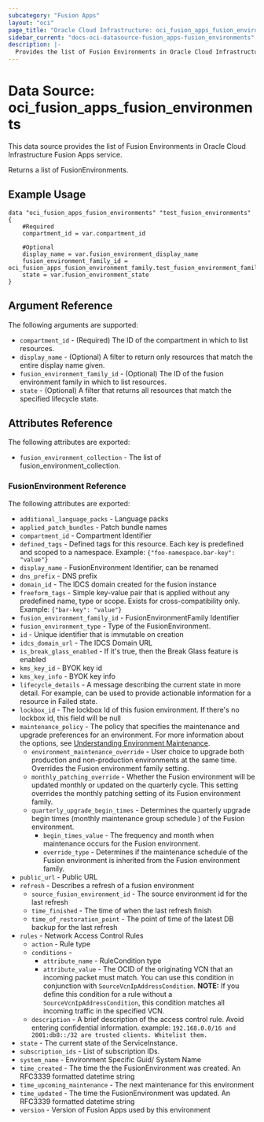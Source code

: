 ```yaml
---
subcategory: "Fusion Apps"
layout: "oci"
page_title: "Oracle Cloud Infrastructure: oci_fusion_apps_fusion_environments"
sidebar_current: "docs-oci-datasource-fusion_apps-fusion_environments"
description: |-
  Provides the list of Fusion Environments in Oracle Cloud Infrastructure Fusion Apps service
---
```


# Data Source: oci_fusion_apps_fusion_environments
This data source provides the list of Fusion Environments in Oracle Cloud Infrastructure Fusion Apps service.

Returns a list of FusionEnvironments.


## Example Usage

```hcl
data "oci_fusion_apps_fusion_environments" "test_fusion_environments" {
	#Required
	compartment_id = var.compartment_id

	#Optional
	display_name = var.fusion_environment_display_name
	fusion_environment_family_id = oci_fusion_apps_fusion_environment_family.test_fusion_environment_family.id
	state = var.fusion_environment_state
}
```

## Argument Reference

The following arguments are supported:

* `compartment_id` - (Required) The ID of the compartment in which to list resources.
* `display_name` - (Optional) A filter to return only resources that match the entire display name given.
* `fusion_environment_family_id` - (Optional) The ID of the fusion environment family in which to list resources.
* `state` - (Optional) A filter that returns all resources that match the specified lifecycle state.


## Attributes Reference

The following attributes are exported:

* `fusion_environment_collection` - The list of fusion_environment_collection.

### FusionEnvironment Reference

The following attributes are exported:

* `additional_language_packs` - Language packs
* `applied_patch_bundles` - Patch bundle names
* `compartment_id` - Compartment Identifier
* `defined_tags` - Defined tags for this resource. Each key is predefined and scoped to a namespace. Example: `{"foo-namespace.bar-key": "value"}` 
* `display_name` - FusionEnvironment Identifier, can be renamed
* `dns_prefix` - DNS prefix
* `domain_id` - The IDCS domain created for the fusion instance
* `freeform_tags` - Simple key-value pair that is applied without any predefined name, type or scope. Exists for cross-compatibility only. Example: `{"bar-key": "value"}` 
* `fusion_environment_family_id` - FusionEnvironmentFamily Identifier
* `fusion_environment_type` - Type of the FusionEnvironment.
* `id` - Unique identifier that is immutable on creation
* `idcs_domain_url` - The IDCS Domain URL
* `is_break_glass_enabled` - If it's true, then the Break Glass feature is enabled
* `kms_key_id` - BYOK key id
* `kms_key_info` - BYOK key info
* `lifecycle_details` - A message describing the current state in more detail. For example, can be used to provide actionable information for a resource in Failed state.
* `lockbox_id` - The lockbox Id of this fusion environment. If there's no lockbox id, this field will be null
* `maintenance_policy` - The policy that specifies the maintenance and upgrade preferences for an environment. For more information about the options, see [Understanding Environment Maintenance](https://docs.cloud.oracle.com/iaas/Content/fusion-applications/plan-environment-family.htm#about-env-maintenance).
	* `environment_maintenance_override` - User choice to upgrade both production and non-production environments at the same time. Overrides the Fusion environment family setting.
	* `monthly_patching_override` - Whether the Fusion environment will be updated monthly or updated on the quarterly cycle. This setting overrides the monthly patching setting of its Fusion environment family.
	* `quarterly_upgrade_begin_times` - Determines the quarterly upgrade begin times (monthly maintenance group schedule ) of the Fusion environment.
		* `begin_times_value` - The frequency and month when maintenance occurs for the Fusion environment.
		* `override_type` - Determines if the maintenance schedule of the Fusion environment is inherited from the Fusion environment family.
* `public_url` - Public URL
* `refresh` - Describes a refresh of a fusion environment
	* `source_fusion_environment_id` - The source environment id for the last refresh
	* `time_finished` - The time of when the last refresh finish
	* `time_of_restoration_point` - The point of time of the latest DB backup for the last refresh
* `rules` - Network Access Control Rules
	* `action` - Rule type
	* `conditions` - 
		* `attribute_name` - RuleCondition type
		* `attribute_value` - The OCID of the originating VCN that an incoming packet must match. You can use this condition in conjunction with `SourceVcnIpAddressCondition`. **NOTE:** If you define this condition for a rule without a `SourceVcnIpAddressCondition`, this condition matches all incoming traffic in the specified VCN. 
	* `description` - A brief description of the access control rule. Avoid entering confidential information. example: `192.168.0.0/16 and 2001:db8::/32 are trusted clients. Whitelist them.` 
* `state` - The current state of the ServiceInstance.
* `subscription_ids` - List of subscription IDs.
* `system_name` - Environment Specific Guid/ System Name
* `time_created` - The time the the FusionEnvironment was created. An RFC3339 formatted datetime string
* `time_upcoming_maintenance` - The next maintenance for this environment
* `time_updated` - The time the FusionEnvironment was updated. An RFC3339 formatted datetime string
* `version` - Version of Fusion Apps used by this environment

